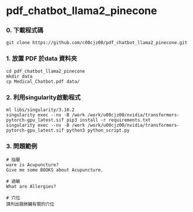 # pdf_chatbot_llama2_pinecone
### 0. 下載程式碼
```
git clone https://github.com/c00cjz00/pdf_chatbot_llama2_pinecone.git
```

### 1. 放置 PDF 於data 資料夾
```
cd pdf_chatbot_llama2_pinecone
mkdir data
cp Medical_Chatbot.pdf data/
```
### 2. 利用singularity啟動程式
```
ml libs/singularity/3.10.2
singularity exec --nv -B /work /work/u00cjz00/nvidia/transformers-pytorch-gpu_latest.sif pip3 install -r requirements.txt
singularity exec --nv -B /work /work/u00cjz00/nvidia/transformers-pytorch-gpu_latest.sif python3 python_script.py 
```

### 3. 問題範例
```
# 指壓
ware is Acupuncture?
Give me some BOOKS about Acupuncture.

# 過敏
What are Allergies?

# 穴位
請列出跟肺臟有關的穴位
```
